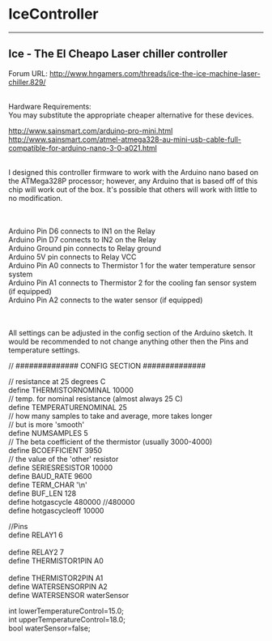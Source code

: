 # IceController
  -------------
Ice - The El Cheapo Laser chiller controller
 -------------------------------------------
 Forum URL: http://www.hngamers.com/threads/ice-the-ice-machine-laser-chiller.829/<br><br>
 
 Hardware Requirements:  <br>
 You may substitute the appropriate cheaper alternative for these devices.  <br>
 
 http://www.sainsmart.com/arduino-pro-mini.html <br>
 http://www.sainsmart.com/atmel-atmega328-au-mini-usb-cable-full-compatible-for-arduino-nano-3-0-a021.html <br> <br>
 
 
I designed this controller firmware to work with the Arduino nano based on the ATMega328P processor; however, any Arduino that is based off of this chip will work out of the box. It's possible that others will work with little to no modification.  <br> <br> <br>

Arduino Pin D6 connects to IN1 on the Relay <br>
Arduino Pin D7 connects to IN2 on the Relay <br>
Arduino Ground pin connects to Relay ground  <br>
Arduino 5V pin connects to Relay VCC  <br>
Arduino Pin A0 connects to Thermistor 1 for the water temperature sensor system <br>
Arduino Pin A1 connects to Thermistor 2 for the cooling fan sensor system  (if equipped) <br>
Arduino Pin A2 connects to the water sensor (if equipped) <br><br><br>


All settings can be adjusted in the config section of the Arduino sketch. It would be recommended to not change anything other then the Pins and temperature settings. <br>

// ############## CONFIG SECTION ##############<br>

// resistance at 25 degrees C<br>
define THERMISTORNOMINAL 10000     <br>
// temp. for nominal resistance (almost always 25 C)<br>
define TEMPERATURENOMINAL 25   <br>
// how many samples to take and average, more takes longer<br>
// but is more 'smooth'<br>
define NUMSAMPLES 5<br>
// The beta coefficient of the thermistor (usually 3000-4000)<br>
define BCOEFFICIENT 3950<br>
// the value of the 'other' resistor<br>
define SERIESRESISTOR 10000   <br>
define BAUD_RATE 9600<br>
define TERM_CHAR '\n'<br>
define BUF_LEN   128<br>
define hotgascycle 480000 //480000<br>
define hotgascycleoff 10000<br>

//Pins<br>
define RELAY1  6  <br>                     
define RELAY2  7<br>
define THERMISTOR1PIN A0 <br>       
define THERMISTOR2PIN A1<br>
define WATERSENSORPIN A2<br>
define WATERSENSOR waterSensor<br>

int lowerTemperatureControl=15.0;<br>
int upperTemperatureControl=18.0;<br>
bool waterSensor=false;<br>
